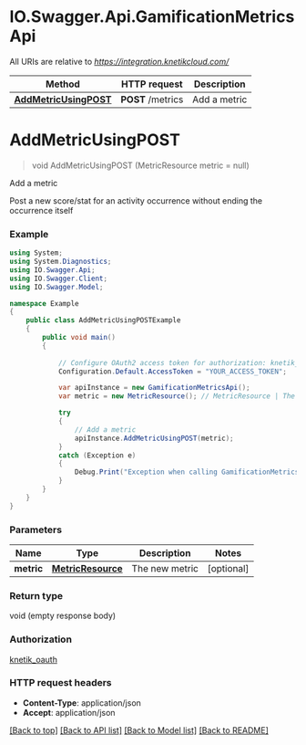 # IO.Swagger.Api.GamificationMetricsApi

All URIs are relative to *https://integration.knetikcloud.com/*

Method | HTTP request | Description
------------- | ------------- | -------------
[**AddMetricUsingPOST**](GamificationMetricsApi.md#addmetricusingpost) | **POST** /metrics | Add a metric


<a name="addmetricusingpost"></a>
# **AddMetricUsingPOST**
> void AddMetricUsingPOST (MetricResource metric = null)

Add a metric

Post a new score/stat for an activity occurrence without ending the occurrence itself

### Example
```csharp
using System;
using System.Diagnostics;
using IO.Swagger.Api;
using IO.Swagger.Client;
using IO.Swagger.Model;

namespace Example
{
    public class AddMetricUsingPOSTExample
    {
        public void main()
        {
            
            // Configure OAuth2 access token for authorization: knetik_oauth
            Configuration.Default.AccessToken = "YOUR_ACCESS_TOKEN";

            var apiInstance = new GamificationMetricsApi();
            var metric = new MetricResource(); // MetricResource | The new metric (optional) 

            try
            {
                // Add a metric
                apiInstance.AddMetricUsingPOST(metric);
            }
            catch (Exception e)
            {
                Debug.Print("Exception when calling GamificationMetricsApi.AddMetricUsingPOST: " + e.Message );
            }
        }
    }
}
```

### Parameters

Name | Type | Description  | Notes
------------- | ------------- | ------------- | -------------
 **metric** | [**MetricResource**](MetricResource.md)| The new metric | [optional] 

### Return type

void (empty response body)

### Authorization

[knetik_oauth](../README.md#knetik_oauth)

### HTTP request headers

 - **Content-Type**: application/json
 - **Accept**: application/json

[[Back to top]](#) [[Back to API list]](../README.md#documentation-for-api-endpoints) [[Back to Model list]](../README.md#documentation-for-models) [[Back to README]](../README.md)


